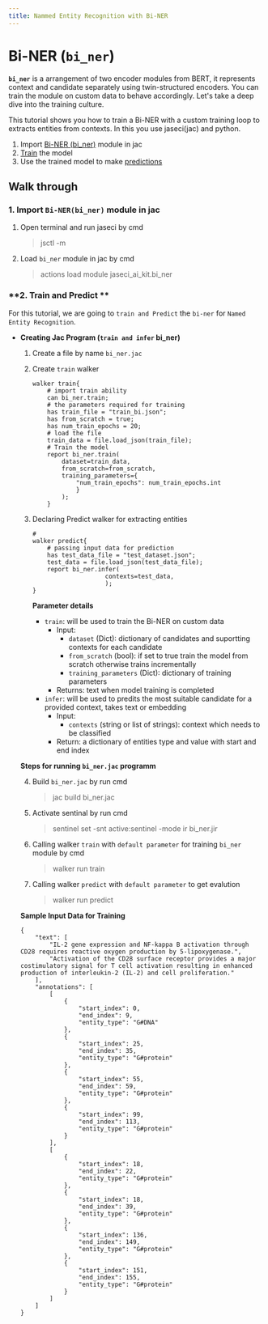 ```yaml
---
title: Nammed Entity Recognition with Bi-NER
---
```


#  **Bi-NER (`bi_ner`)**
**`bi_ner`** is a arrangement of two encoder modules from BERT, it represents context and candidate separately using twin-structured encoders. You can train the module on custom data to behave accordingly. Let's take a deep dive into the training culture.


This tutorial shows you how to train a Bi-NER with a custom training loop to extracts entities from contexts. In this you use jaseci(jac) and python.


1. Import [Bi-NER (bi_ner)](#1-import-bi-nerbi_ner-module-in-jac) module in jac
2. [Train](#2-train-the-model) the model
3. Use the trained model to make [predictions](#3-use-the-trained-model-to-make-predictions-)


## **Walk through**

### **1. Import `Bi-NER(bi_ner)` module in jac**
1. Open terminal and run jaseci by cmd
    > jsctl -m
2. Load `bi_ner` module in jac by cmd
    > actions load module jaseci_ai_kit.bi_ner

### **2. Train and Predict **
For this tutorial, we are going to `train and Predict` the `bi-ner` for `Named Entity Recognition`.

* **Creating Jac Program (`train and infer` bi_ner)**
    1. Create a file by name `bi_ner.jac`
    2. Create  `train` walker
        ```
        walker train{
            # import train ability
            can bi_ner.train;
            # the parameters required for training
            has train_file = "train_bi.json";
            has from_scratch = true;
            has num_train_epochs = 20;
            # load the file
            train_data = file.load_json(train_file);
            # Train the model
            report bi_ner.train(
                dataset=train_data,
                from_scratch=from_scratch,
                training_parameters={
                    "num_train_epochs": num_train_epochs.int
                    }
                );
            }
        ```

    3. Declaring Predict walker for extracting entities
        ```
        #
        walker predict{
            # passing input data for prediction
            has test_data_file = "test_dataset.json";
            test_data = file.load_json(test_data_file);
            report bi_ner.infer(
                            contexts=test_data,
                            );
        }
        ```

        **Parameter details**
        * `train`: will be used to train the Bi-NER on custom data
            * Input:
                * `dataset` (Dict): dictionary of candidates and suportting contexts for each candidate
                * `from_scratch` (bool): if set to true train the model from scratch otherwise trains incrementally
                * `training_parameters` (Dict): dictionary of training parameters
            * Returns: text when model training is completed
        * `infer`: will be used to predits the most suitable candidate for a provided context, takes text or embedding
            * Input:
                * `contexts` (string or list of strings): context which needs to be classified
            * Return: a dictionary of entities type and value with start and end index

    **Steps for running `bi_ner.jac` programm**

    4. Build `bi_ner.jac` by run cmd
        > jac build bi_ner.jac
    5. Activate sentinal by run cmd
        > sentinel set -snt active:sentinel -mode ir bi_ner.jir

    6. Calling walker `train` with `default parameter` for training `bi_ner` module by cmd
        > walker run train
    7. Calling walker `predict` with `default parameter`  to get evalution
        > walker run predict


    **Sample Input Data for Training**
    ```
   {
        "text": [
            "IL-2 gene expression and NF-kappa B activation through CD28 requires reactive oxygen production by 5-lipoxygenase.",
            "Activation of the CD28 surface receptor provides a major costimulatory signal for T cell activation resulting in enhanced production of interleukin-2 (IL-2) and cell proliferation."
        ],
        "annotations": [
            [
                {
                    "start_index": 0,
                    "end_index": 9,
                    "entity_type": "G#DNA"
                },
                {
                    "start_index": 25,
                    "end_index": 35,
                    "entity_type": "G#protein"
                },
                {
                    "start_index": 55,
                    "end_index": 59,
                    "entity_type": "G#protein"
                },
                {
                    "start_index": 99,
                    "end_index": 113,
                    "entity_type": "G#protein"
                }
            ],
            [
                {
                    "start_index": 18,
                    "end_index": 22,
                    "entity_type": "G#protein"
                },
                {
                    "start_index": 18,
                    "end_index": 39,
                    "entity_type": "G#protein"
                },
                {
                    "start_index": 136,
                    "end_index": 149,
                    "entity_type": "G#protein"
                },
                {
                    "start_index": 151,
                    "end_index": 155,
                    "entity_type": "G#protein"
                }
            ]
        ]
    }
    ```


